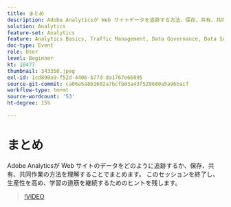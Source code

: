 ```yaml
---
title: まとめ
description: Adobe Analyticsが Web サイトデータを追跡する方法、保存、共有、共同作業の方法を示します。
solution: Analytics
feature-set: Analytics
feature: Analytics Basics, Traffic Management, Data Governance, Data Sources, Data Configuration and Collection
doc-type: Event
role: User
level: Beginner
kt: 10477
thumbnail: 343350.jpeg
exl-id: 1cd898a9-f52d-4406-b77d-da1767e66095
source-git-commit: ca06e5a8b1602a7bcfb83a43f529680a5a96bacf
workflow-type: tm+mt
source-wordcount: '53'
ht-degree: 15%

---
```


# まとめ

Adobe Analyticsが Web サイトのデータをどのように追跡するか、保存、共有、共同作業の方法を理解することでまとめます。 このセッションを終了し、生産性を高め、学習の道筋を継続するためのヒントを残します。

>[!VIDEO](https://video.tv.adobe.com/v/343350/?quality=12&learn=on)
